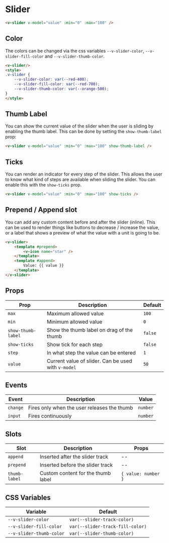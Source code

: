 # Slider

```html
<v-slider v-model="value" :min="0" :max="100" />
```

## Color

The colors can be changed via the css variables `--v-slider-color`, `--v-slider-fill-color` and `--v-slider-thumb-color`.

```html
<v-slider/>
<style>
.v-slider {
    --v-slider-color: var(--red-400);
	--v-slider-fill-color: var(--red-700);
	--v-slider-thumb-color: var(--orange-500);
}
</style>
```

## Thumb Label

You can show the current value of the slider when the user is sliding by enabling the thumb label. This can be done by setting the `show-thumb-label` prop:

```html
<v-slider v-model="value" :min="0" :max="100" show-thumb-label />
```

## Ticks

You can render an indicator for every step of the slider. This allows the user to know what kind of steps are available when sliding the slider. You can enable this with the `show-ticks` prop.

```html
<v-slider v-model="value" :min="0" :max="100" show-ticks />
```

## Prepend / Append slot

You can add any custom content before and after the slider (inline). This can be used to render things like buttons to decrease / increase the value, or a label that shows a preview of what the value with a unit is going to be.

```html
<v-slider>
	<template #prepend>
		<v-icon name="star" />
	</template>
	<template #append>
		Value: {{ value }}
	</template>
</v-slider>
```

## Props
| Prop               | Description                                                  | Default                     |
|--------------------|--------------------------------------------------------------|-----------------------------|
| `max`              | Maximum allowed value                                        | `100`                       |
| `min`              | Minimum allowed value                                        | `0`                         |
| `show-thumb-label` | Show the thumb label on drag of the thumb                    | `false`                     |
| `show-ticks`       | Show tick for each step                                      | `false`                     |
| `step`             | In what step the value can be entered                        | `1`                         |
| `value`            | Current value of slider. Can be used with `v-model`          | `50`                        |

## Events
| Event           | Description                                 | Value    |
|-----------------|---------------------------------------------|----------|
| `change`        | Fires only when the user releases the thumb | `number` |
| `input`         | Fires continuously                          | `number` |

## Slots
| Slot          | Description                        | Props               |
|---------------|------------------------------------|---------------------|
| `append`      | Inserted after the slider track    | --                  |
| `prepend`     | Inserted before the slider track   | --                  |
| `thumb-label` | Custom content for the thumb label | `{ value: number }` |

## CSS Variables
| Variable                 | Default                          |
|--------------------------|----------------------------------|
| `--v-slider-color`       | `var(--slider-track-color)`      |
| `--v-slider-fill-color`  | `var(--slider-track-fill-color)` |
| `--v-slider-thumb-color` | `var(--slider-thumb-color)`      |
